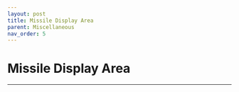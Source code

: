 ```yaml
---
layout: post
title: Missile Display Area
parent: Miscellaneous
nav_order: 5
---
```

# Missile Display Area
---
